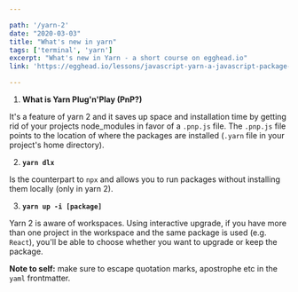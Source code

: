 ```yaml
---

path: '/yarn-2'
date: "2020-03-03"
title: "What's new in yarn"
tags: ['terminal', 'yarn']
excerpt: "What's new in Yarn - a short course on egghead.io"
link: 'https://egghead.io/lessons/javascript-yarn-a-javascript-package-manager'

---
```


1. **What is Yarn Plug'n'Play (PnP?)**

It's a feature of yarn 2 and it saves up space and installation time by getting rid of your projects node_modules in favor of a `.pnp.js` file. The `.pnp.js` file points to the location of where the packages are installed (`.yarn` file in your project's home directory).

2. **`yarn dlx`**

Is the counterpart to `npx` and allows you to run packages without installing them locally (only in yarn 2).

3. **`yarn up -i [package]`**

Yarn 2 is aware of workspaces. Using interactive upgrade, if you have more than one project in the workspace and the same package is used (e.g. `React`), you'll be able to choose whether you want to upgrade or keep the package.


<strong>Note to self:</strong> make sure to escape quotation marks, apostrophe etc in the `yaml` frontmatter.